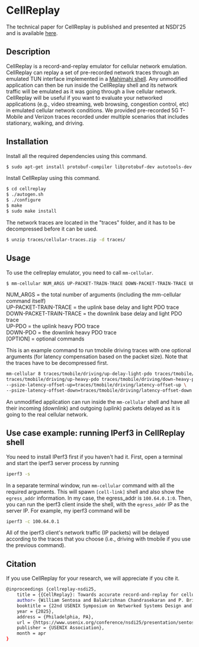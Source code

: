 # CellReplay

The technical paper for CellReplay is published and presented at NSDI'25 and is available [here](https://www.usenix.org/conference/nsdi25/presentation/sentosa).

## Description

CellReplay is a record-and-replay emulator for cellular network emulation. CellReplay can replay a set of pre-recorded network traces through an emulated TUN interface implemented in a [Mahimahi shell](http://mahimahi.mit.edu/). Any unmodified application can then be run inside the CellReplay shell and its network traffic will be emulated as it was going through a live cellular network.
CellReplay will be useful if you want to evaluate your networked applications (e.g., video streaming, web browsing, congestion control, etc) in emulated cellular network conditions. We provided pre-recorded 5G T-Mobile and Verizon traces recorded under multiple scenarios that includes stationary, walking, and driving. 


## Installation
Install all the required dependencies using this command.

```sh
$ sudo apt-get install protobuf-compiler libprotobuf-dev autotools-dev dh-autoreconf iptables pkg-config dnsmasq-base debhelper libxcb-present-dev libcairo2-dev libpango1.0-dev libtar-dev 
```

Install CellReplay using this command.

```sh
$ cd cellreplay
$ ./autogen.sh
$ ./configure
$ make
$ sudo make install
```

The network traces are located in the "traces" folder, and it has to be decompressed before it can be used.  

```sh
$ unzip traces/cellular-traces.zip -d traces/
```

## Usage

To use the cellreplay emulator, you need to call `mm-cellular`.
```sh
$ mm-cellular NUM_ARGS UP-PACKET-TRAIN-TRACE DOWN-PACKET-TRAIN-TRACE UP-PDO DOWN-PDO PACKET-LOG-PATH-PREFIX [OPTION]... [COMMAND]
```

NUM_ARGS = the total number of arguments (including the mm-cellular command itself) \
UP-PACKET-TRAIN-TRACE = the uplink base delay and light PDO trace \
DOWN-PACKET-TRAIN-TRACE = the downlink base delay and light PDO trace \
UP-PDO = the uplink heavy PDO trace \
DOWN-PDO = the downlink heavy PDO trace \
[OPTION] = optional commands

This is an example command to run tmobile driving traces with one optional arguments (for latency compensation based on the packet size). Note that the traces have to be decompressed first. 

```sh
mm-cellular 8 traces/tmobile/driving/up-delay-light-pdo traces/tmobile/driving/down-delay-light-pdo \
traces/tmobile/driving/up-heavy-pdo traces/tmobile/driving/down-heavy-pdo \
--psize-latency-offset-up=traces/tmobile/driving/latency-offset-up \
--psize-latency-offset-down=traces/tmobile/driving/latency-offset-down
```

An unmodified application can run inside the `mm-cellular` shell and have all their incoming (downlink) and outgoing (uplink) packets delayed as it is going to the real cellular network.

## Use case example: running IPerf3 in CellReplay shell

You need to install IPerf3 first if you haven't had it. First, open a terminal and start the iperf3 server process by running 

```sh
iperf3 -s
```

In a separate terminal window, run `mm-cellular` command with all the required arguments. This will spawn `[cell-link]` shell and also show the `egress_addr` information. In my case, the egress_addr is `100.64.0.1:0`. Then, you can run the iperf3 client inside the shell, with the `egress_addr` IP as the server IP. For example, my iperf3 command will be

```sh
iperf3 -c 100.64.0.1
```

All of the iperf3 client's network traffic (IP packets) will be delayed according to the traces that you choose (i.e., driving with tmobile if you use the previous command).

## Citation

If you use CellReplay for your research, we will appreciate if you cite it.

```sh
@inproceedings {cellreplay-nsdi25,
	title = {{CellReplay}: Towards accurate record-and-replay for cellular networks},
    author= {William Sentosa and Balakrishnan Chandrasekaran and P. Brighten Godfrey and Haitham Hassanieh},
	booktitle = {22nd USENIX Symposium on Networked Systems Design and Implementation (NSDI 25)},
	year = {2025},
	address = {Philadelphia, PA},
	url = {https://www.usenix.org/conference/nsdi25/presentation/sentosa},
	publisher = {USENIX Association},
	month = apr
}
```

